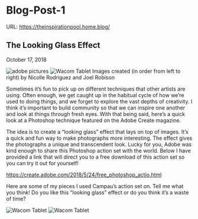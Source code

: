 # Blog-Post-1

URL: https://theinspirationpool.home.blog/

## The Looking Glass Effect
October 17, 2018

![adobe pictures](tablet.png)
![Wacom Tablet](tablet.png)
Images created (in order from left to right) by Nicolle Rodriguez and Joel Robison

Sometimes it’s fun to pick up on different techniques that other artists are using. Often enough, we get caught up in the habitual cycle of how we’re used to doing things, and we forget to explore the vast depths of creativity.  I think it’s important to build community so that we can inspire one another and look at things through fresh eyes. With that being said, here’s a quick look at a Photoshop technique featured on the Adobe Create magazine.

The idea is to create a “looking glass” effect that lays on top of images. It’s a quick and fun way to make photographs more interesting. The effect gives the photographs a unique and transcendent look. Lucky for you, Adobe was kind enough to share this Photoshop action set with the world. Below I have provided a link that will direct you to a free download of this action set so you can try it out for yourself!

https://create.adobe.com/2018/5/24/free_photoshop_actio.html

Here are some of my pieces I used Campau’s action set on. Tell me what you think! Do you like this “looking glass” effect or do you think it’s a waste of time?

![Wacom Tablet](tablet.png)
![Wacom Tablet](tablet.png)

